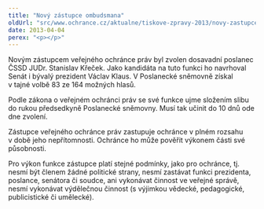 ```yaml
---
title: "Nový zástupce ombudsmana"
oldUrl: "src/www.ochrance.cz/aktualne/tiskove-zpravy-2013/novy-zastupce-ombudsmana"
date: 2013-04-04
perex: "<p></p>"
---
```


<!-- imported from the old website -->

<p>Novým zástupcem veřejného ochránce práv byl zvolen dosavadní poslanec ČSSD JUDr. Stanislav Křeček. Jako kandidáta na tuto funkci ho navrhoval Senát i bývalý prezident Václav Klaus. V Poslanecké sněmovně získal v tajné volbě 83 ze 164 možných hlasů.</p><p>Podle zákona o veřejném ochránci práv se své funkce ujme složením slibu do rukou předsedkyně Poslanecké sněmovny. Musí tak učinit do 10 dnů ode dne zvolení.</p><p>Zástupce veřejného ochránce práv zastupuje ochránce v plném rozsahu v době jeho nepřítomnosti. Ochránce ho může pověřit výkonem části své působnosti. </p>Pro výkon funkce zástupce platí stejné podmínky, jako pro ochránce, tj. nesmí být členem žádné politické strany, nesmí zastávat funkci prezidenta, poslance, senátora či soudce, ani vykonávat činnost ve veřejné správě, nesmí vykonávat výdělečnou činnost (s výjimkou vědecké, pedagogické, publicistické či umělecké).

